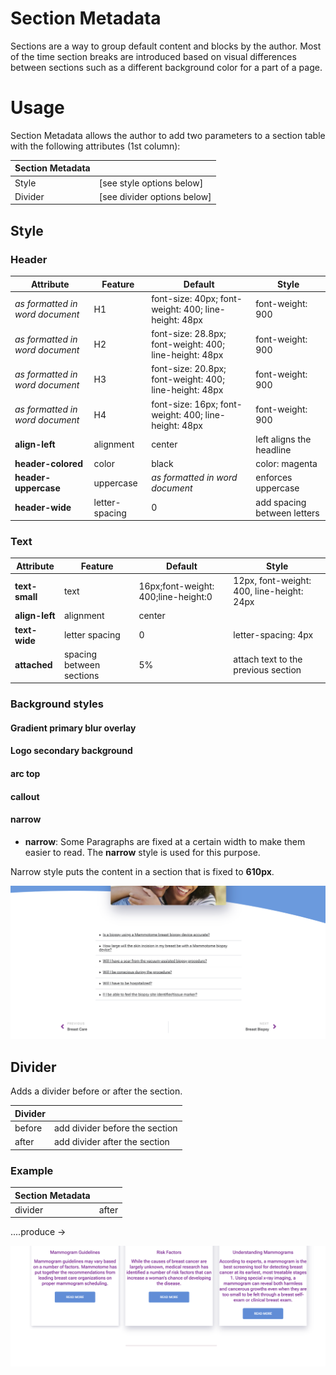 # Section Metadata
Sections are a way to group default content and blocks by the author. Most of the time section breaks are introduced 
based on visual differences between sections such as a different background color for a part of a page.


# Usage

Section Metadata allows the author to add two parameters to a section table with the following attributes (1st column):

| Section Metadata |                             |
|------------------|-----------------------------|
| Style            | [see style options below]   |
| Divider          | [see divider options below] |

## Style

### Header

| Attribute                       | Feature        | Default                                                | Style                       |
|---------------------------------|----------------|--------------------------------------------------------|-----------------------------|
| _as formatted in word document_ | H1             | font-size: 40px; font-weight: 400; line-height: 48px   | font-weight: 900            |
| _as formatted in word document_ | H2             | font-size: 28.8px; font-weight: 400; line-height: 48px | font-weight: 900            |
| _as formatted in word document_ | H3             | font-size: 20.8px; font-weight: 400; line-height: 48px | font-weight: 900            |
| _as formatted in word document_ | H4             | font-size: 16px; font-weight: 400; line-height: 48px   | font-weight: 900            |
| **align-left**                  | alignment      | center                                                 | left aligns the headline    |
| **header-colored**              | color          | black                                                  | color: magenta              |
| **header-uppercase**            | uppercase      | _as formatted in word document_                        | enforces uppercase          |
| **header-wide**                 | letter-spacing | 0                                                      | add spacing between letters |


### Text

| Attribute      | Feature                  | Default                             | Style                                     |
|----------------|--------------------------|-------------------------------------|-------------------------------------------|
| **text-small** | text                     | 16px;font-weight: 400;line-height:0 | 12px, font-weight: 400, line-height: 24px |
| **align-left** | alignment                | center                              |                                           |
| **text-wide**  | letter spacing           | 0                                   | letter-spacing: 4px                       |
| **attached**   | spacing between sections | 5%                                  | attach text to the previous section       |

### Background styles

#### Gradient primary blur overlay

#### Logo secondary background

#### arc top

#### callout

#### narrow

* **narrow**: Some Paragraphs are fixed at a certain width to make them easier to read. The **narrow** style is used for this purpose.

Narrow style puts the content in a section that is fixed to **610px**.

![narrow-example.png](assets%2Fnarrow-example.png)

## Divider

Adds a divider before or after the section.

| Divider |                                |
|---------|--------------------------------|
| before  | add divider before the section | 
| after   | add divider after the section  |

### Example

| Section Metadata |       |
|------------------|-------|
| divider          | after |

....produce →

![line-example.png](assets%2Fline-example.png)
